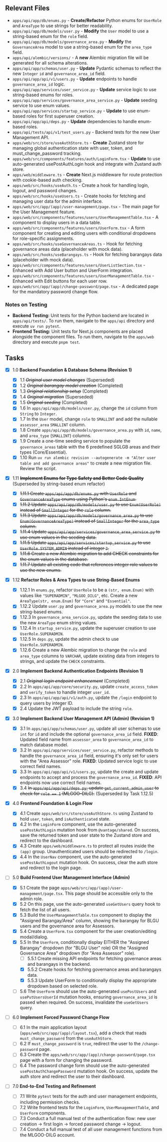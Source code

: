 ## Relevant Files

- `apps/api/app/db/enums.py` - **Create/Refactor** Python enums for `UserRole` and `AreaType` to use strings for better readability.
- `apps/api/app/db/models/user.py` - **Modify** the `User` model to use a string-based enum for the `role` field.
- `apps/api/app/db/models/governance_area.py` - **Modify** the `GovernanceArea` model to use a string-based enum for the `area_type` field.
- `apps/api/alembic/versions/` - A **new** Alembic migration file will be generated for all schema alterations.
- `apps/api/app/schemas/user.py` - **Update** Pydantic schemas to reflect the new `Integer` `id` and `governance_area_id` field.
- `apps/api/app/api/v1/users.py` - **Update** endpoints to handle `governance_area_id` logic.
- `apps/api/app/services/user_service.py` - **Update** service logic to use string-based enums for roles.
- `apps/api/app/services/governance_area_service.py` - **Update** seeding service to use enum values.
- `apps/api/app/services/startup_service.py` - **Update** to use enum-based roles for first superuser creation.
- `apps/api/app/api/deps.py` - **Update** dependencies to handle enum-based roles.
- `apps/api/tests/api/v1/test_users.py` - Backend tests for the new User Management API.
- `apps/web/src/store/useAuthStore.ts` - **Create** Zustand store for managing global authentication state with user, token, and must_change_password tracking.
- `apps/web/src/components/features/auth/LoginForm.tsx` - **Update** to use auto-generated usePostAuthLogin hook and integrate with Zustand auth store.
- `apps/web/middleware.ts` - **Create** Next.js middleware for route protection with cookie-based auth checking.
- `apps/web/src/hooks/useAuth.ts` - Create a hook for handling login, logout, and password changes.
- `apps/web/src/hooks/useUsers.ts` - Create hooks for fetching and managing user data for the admin interface.
- `apps/web/src/app/(app)/user-management/page.tsx` - The main page for the User Management feature.
- `apps/web/src/components/features/users/UserManagementTable.tsx` - A component to display users in a data table.
- `apps/web/src/components/features/users/UserForm.tsx` - A form component for creating and editing users with conditional dropdowns for role-specific assignments.
- `apps/web/src/hooks/useGovernanceAreas.ts` - Hook for fetching governance areas data (placeholder with mock data).
- `apps/web/src/hooks/useBarangays.ts` - Hook for fetching barangays data (placeholder with mock data).
- `apps/web/src/components/features/users/UserListSection.tsx` - Enhanced with Add User button and UserForm integration.
- `apps/web/src/components/features/users/UserManagementTable.tsx` - Enhanced with Edit buttons for each user row.
- `apps/web/src/app/(app)/change-password/page.tsx` - A dedicated page for the mandatory password change flow.

### Notes on Testing

- **Backend Testing:** Unit tests for the Python backend are located in `apps/api/tests/`. To run them, navigate to the `apps/api` directory and execute `uv run pytest`.
- **Frontend Testing:** Unit tests for Next.js components are placed alongside the component files. To run them, navigate to the `apps/web` directory and execute `pnpm test`.

## Tasks

- [x] 1.0 **Backend Foundation & Database Schema (Revision 1)**

  - [x] 1.1 ~~_Original user model changes_~~ (Superseded)
  - [x] 1.2 ~~_Original barangay model creation_~~ (Completed)
  - [x] 1.3 ~~_Original relationship setup_~~ (Completed)
  - [x] 1.4 ~~_Original migration_~~ (Superseded)
  - [x] 1.5 ~~_Original seeding_~~ (Completed)
  - [x] 1.6 In `apps/api/app/db/models/user.py`, change the `id` column from `String` to `Integer`.
  - [x] 1.7 In the `User` model, change `role` to `SMALLINT` and add the nullable `assessor_area` `SMALLINT` column.
  - [x] 1.8 Create `apps/api/app/db/models/governance_area.py` with `id`, `name`, and `area_type` (`SMALLINT`) columns.
  - [x] 1.9 Create a one-time seeding service to populate the `governance_areas` table with the 6 predefined SGLGB areas and their types (Core/Essential).
  - [x] 1.10 Run `uv run alembic revision --autogenerate -m "Alter user table and add governance areas"` to create a new migration file. Review the script.

- [x] 1.11 ~~**Implement Enums for Type Safety and Better Code Quality**~~ (Superseded by string-based enum refactor)

  - [x] ~~1.11.1 Create `apps/api/app/db/enums.py` with `UserRole` and `GovernanceAreaType` enums using Python's `enum.IntEnum`.~~
  - [x] ~~1.11.2 Update `apps/api/app/db/models/user.py` to use `Enum(UserRole)` instead of `SmallInteger` for the `role` column.~~
  - [x] ~~1.11.3 Update `apps/api/app/db/models/governance_area.py` to use `Enum(GovernanceAreaType)` instead of `SmallInteger` for the `area_type` column.~~
  - [x] ~~1.11.4 Update `apps/api/app/services/governance_area_service.py` to use enum values in the seeding data.~~
  - [x] ~~1.11.5 Update `apps/api/app/services/startup_service.py` to use `UserRole.SYSTEM_ADMIN` instead of integer `3`.~~
  - [x] ~~1.11.6 Create a new Alembic migration to add CHECK constraints for the enum values in the database.~~
  - [x] ~~1.11.7 Update all existing code that references integer role values to use the new enums.~~

- [x] 1.12 **Refactor Roles & Area Types to use String-Based Enums**

  - [x] 1.12.1 In `enums.py`, refactor `UserRole` to be a `(str, enum.Enum)` with values like `"SUPERADMIN"`, `"MLGOO_DILG"`, etc. Create a new `AreaType(str, enum.Enum)` for `"Core"` and `"Essential"`.
  - [x] 1.12.2 Update `user.py` and `governance_area.py` models to use the new string-based enums.
  - [x] 1.12.3 In `governance_area_service.py`, update the seeding data to use the new `AreaType` enum string values.
  - [x] 1.12.4 In `startup_service.py`, update the superuser creation to use `UserRole.SUPERADMIN`.
  - [x] 1.12.5 In `deps.py`, update the admin check to use `UserRole.SUPERADMIN`.
  - [x] 1.12.6 Create a new Alembic migration to change the `role` and `area_type` columns to `VARCHAR`, update existing data from integers to strings, and update the `CHECK` constraints.

- [x] 2.0 **Implement Backend Authentication Endpoints (Revision 1)**

  - [x] 2.1 ~~_Original login endpoint enhancement_~~ (Completed)
  - [x] 2.2 In `apps/api/app/core/security.py`, update `create_access_token` and `verify_token` to handle integer `user_id`.
  - [x] 2.3 In `apps/api/app/api/v1/auth.py`, update the `/login` endpoint to query users by integer ID.
  - [x] 2.4 Update the JWT payload to include the string `role`.

- [x] 3.0 **Implement Backend User Management API (Admin) (Revision 1)**

  - [x] 3.1 In `apps/api/app/schemas/user.py`, update all user schemas to use `int` for `id` and include the optional `governance_area_id` field. **FIXED**: Updated field name from `assessor_area` to `governance_area_id` to match database model.
  - [x] 3.2 In `apps/api/app/services/user_service.py`, refactor methods to handle the `governance_area_id` field, ensuring it's only set for users with the "Area Assessor" role. **FIXED**: Updated service logic to use correct field names.
  - [x] 3.3 In `apps/api/app/api/v1/users.py`, update the create and update endpoints to accept and process the `governance_area_id`. **FIXED**: API endpoints now use correct field names.
  - [x] 3.4 ~~In `apps/api/app/api/deps.py`, update `get_current_admin_user` to check for `role == 1` (MLGOO-DILG).~~ (Superseded by Task 1.12.5)

- [x] 4.0 **Frontend Foundation & Login Flow**

  - [x] 4.1 Create `apps/web/src/store/useAuthStore.ts` using Zustand to hold `user`, `token`, and `isAuthenticated` state.
  - [x] 4.2 In the `LoginForm` component, use the auto-generated `usePostAuthLogin` mutation hook from `@vantage/shared`. On success, save the returned token and user state to the Zustand store and redirect to the dashboard.
  - [x] 4.3 Create `apps/web/middleware.ts` to protect all routes inside the `(app)` group. Unauthenticated users should be redirected to `/login`.
  - [x] 4.4 In the `UserNav` component, use the auto-generated `usePostAuthLogout` mutation hook. On success, clear the auth store and redirect to the login page.

- [ ] 5.0 **Build Frontend User Management Interface (Admin)**

  - [x] 5.1 Create the page `apps/web/src/app/(app)/user-management/page.tsx`. This page should be accessible only to the admin role.
  - [x] 5.2 On this page, use the auto-generated `useGetUsers` query hook to fetch the list of all users.
  - [x] 5.3 Build the `UserManagementTable.tsx` component to display the "Assigned Barangay/Area" column, showing the barangay for BLGU users and the governance area for Assessors.
  - [x] 5.4 Create a `UserForm.tsx` component for the user creation/editing modal/dialog.
  - [x] 5.5 In the `UserForm`, conditionally display EITHER the "Assigned Barangay" dropdown (for "BLGU User" role) OR the "Assigned Governance Area" dropdown (for "Area Assessor" role).
    - [ ] 5.5.1 Create missing API endpoints for fetching governance areas and barangays in the backend.
    - [x] 5.5.2 Create hooks for fetching governance areas and barangays data.
    - [x] 5.5.3 Update UserForm to conditionally display the appropriate dropdown based on selected role.
  - [ ] 5.6 The `UserForm` should use the auto-generated `usePostUsers` and `usePutUsersUserId` mutation hooks, ensuring `governance_area_id` is passed when required. On success, invalidate the `useGetUsers` query.

- [ ] 6.0 **Implement Forced Password Change Flow**

  - [ ] 6.1 In the main application layout (`apps/web/src/app/(app)/layout.tsx`), add a check that reads `must_change_password` from the `useAuthStore`.
  - [ ] 6.2 If `must_change_password` is `true`, redirect the user to the `/change-password` page.
  - [ ] 6.3 Create the `apps/web/src/app/(app)/change-password/page.tsx` page with a form for changing the password.
  - [ ] 6.4 The password change form should use the auto-generated `usePostAuthChangePassword` mutation hook. On success, update the auth store and redirect the user to their dashboard.

- [ ] 7.0 **End-to-End Testing and Refinement**
  - [ ] 7.1 Write `pytest` tests for the auth and user management endpoints, including permission checks.
  - [ ] 7.2 Write frontend tests for the `LoginForm`, `UserManagementTable`, and `UserForm` components.
  - [ ] 7.3 Conduct a full manual test of the authentication flow: new user creation -> first login -> forced password change -> logout.
  - [ ] 7.4 Conduct a full manual test of all user management functions from the MLGOO-DILG account.
